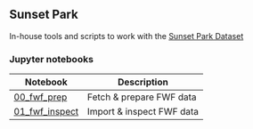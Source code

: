 ## Sunset Park

In-house tools and scripts to work with the [Sunset Park Dataset](https://archive.nyu.edu/handle/2451/60458)

### Jupyter notebooks 

| Notebook | Description |
|--|--|
| [00_fwf_prep](notebooks/00_fwf_prep.ipynb) | Fetch & prepare FWF data |
| [01_fwf_inspect](notebooks/01_fwf_inspect.ipynb) | Import & inspect FWF data |


